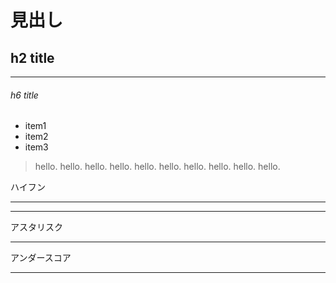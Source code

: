 # 見出し

## h2 title

---

###### h6 title
 - item1
 - item2
 - item3

>hello. hello. hello. hello. hello.
hello. hello. hello. hello. hello.

ハイフン

---
- - -

アスタリスク

***

アンダースコア

___
